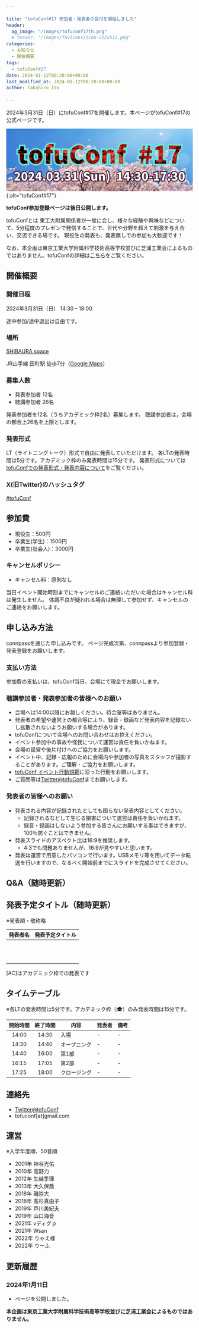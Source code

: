 ```yaml
---

title: "tofuConf#17 参加者・発表者の受付を開始しました"
header:
  og_image: "/images/tofuconf17th.png"
  # teaser: "/images/favicons/icon-512x512.png"
categories:
  - お知らせ
  - 開催概要
tags:
  - tofuConf#17
date: 2024-01-12T00:20:00+09:00
last_modified_at: 2024-01-12T00:20:00+09:00
author: Takahiro Iso

---
```


2024年3月31日（日）にtofuConf#17を開催します。本ページがtofuConf#17の公式ページです。

![](/images/tofuconf17th.png){:alt="tofuConf#17"}

__tofuConf参加登録ページは後日公開します。__

tofuConfとは
東工大附属関係者が一堂に会し、様々な経験や興味などについて、5分程度のプレゼンで発信することで、世代や分野を超えて刺激を与え合い、交流できる場です。
現役生の発表も、発表無しでの参加も大歓迎です！

なお、本企画は東京工業大学附属科学技術高等学校並びに芝浦工業会によるものではありません。tofuConfの詳細は[こちら](/about/)をご覧ください。


## 開催概要

### 開催日程

2024年3月31日（日） 14:30 - 18:00

途中参加/途中退出は自由です。

### 場所

[SHIBAURA space](https://www.instabase.jp/space/5089645298?planType=hourly&cat=kaigishitsu)

JR山手線 田町駅 徒歩7分（[Google Maps](https://goo.gl/maps/YpvYRSTDhtqVxjtr6)）

### 募集人数

* 発表参加者 12名
* 聴講参加者 26名

発表参加者を12名（うちアカデミック枠2名）募集します。
聴講参加者は，会場の都合上26名を上限とします。

### 発表形式

LT（ライトニングトーク）形式で自由に発表していただけます。
各LTの発表時間は5分です。アカデミック枠のみ発表時間は15分です。
発表形式については[tofuConfでの発表形式・発表内容について](/about/presentation/)をご覧ください。

### X(旧Twitter)のハッシュタグ

[#tofuConf](https://twitter.com/hashtag/tofuConf)

## 参加費

* 現役生：500円
* 卒業生(学生)：1500円
* 卒業生(社会人)：3000円

### キャンセルポリシー

* キャンセル料：原則なし

当日イベント開始時刻までにキャンセルのご連絡いただいた場合はキャンセル料は発生しません。
体調不良が疑われる場合は無理して参加せず、キャンセルのご連絡をお願いします。

## 申し込み方法

connpassを通じた申し込みです。
ページ完成次第、connpassより参加登録・発表登録をお願いします。

### 支払い方法

参加費の支払いは、tofuConf当日、会場にて現金でお願いします。

### 聴講参加者・発表参加者の皆様へのお願い

* 会場へは14:00以降にお越しください。待合室等はありません。
* 発表者の希望や運営上の都合等により、録音・録画など発表内容を記録ないし拡散されないようお願いする場合があります。
* tofuConfについて会場へのお問い合わせはお控えください。
* イベント参加中の事故や怪我について運営は責任を負いかねます。
* 会場の設営や後片付けへのご協力をお願いします。
* イベント中、記録・広報のために会場内や参加者の写真をスタッフが撮影することがあります。ご理解・ご協力をお願いします。
* [tofuConf イベント行動規範](/conduct/)に沿った行動をお願いします。
* ご質問等は[Twitter@tofuConf](https://twitter.com/tofuConf)までお願いします。

### 発表者の皆様へのお願い

* 発表される内容が記録されたとしても困らない発表内容としてください。
  * 記録されるなどして生じる損害について運営は責任を負いかねます。
  * 録音・録画はしないよう参加する皆さんにお願いする事はできますが、100％防ぐことはできません。
* 発表スライドのアスペクト比は16:9を推奨します。
  * 4:3でも問題ありませんが、16:9が見やすいと思います。
* 発表は運営で用意したパソコンで行います。USBメモリ等を用いてデータ転送を行いますので、なるべく開始前までにスライドを完成させてください。

## Q&A（随時更新）

## 発表予定タイトル（随時更新）

※発表順・敬称略

| 発表者名 | 発表予定タイトル |
|:--------:|:----------------------:|
|||
|||
|||
|||
|||
|||
|||
|||
|||
|||
|||
|||

[AC]はアカデミック枠での発表です

## タイムテーブル

※各LTの発表時間は5分です。アカデミック枠（🎓）のみ発表時間は15分です。

| 開始時間 | 終了時間 | 内容 | 発表者 | 備考 |
| :---: | :---: | --- | --- | --- |
| 14:00 | 14:30 | 入場 | - | - |
| 14:30 | 14:40 | オープニング | - | - |
| 14:40 | 16:00 | 第1部 | - | - |
| 16:15 | 17:05 | 第2部 | - | - |
| 17:25 | 18:00 | クロージング | - | - |

<!-- ![](/images/timetable_tofuconf17th.jpg) -->

## 連絡先

* [Twitter@tofuConf](https://twitter.com/tofuConf)
* tofuconf[at]gmail.com

## 運営

※入学年度順、50音順

* 2001年 神谷光佑
* 2010年 高野力
* 2012年 生越季理
* 2013年 大久保喬
* 2018年 磯崇大
* 2018年 髙杉真由子
* 2019年 戸川美紀夫
* 2019年 山口海音
* 2021年 vディグｐ
* 2021年 Wsan
* 2022年 りゃえ様
* 2022年 りーふ


## 更新履歴

### 2024年1月11日

* ページを公開しました。

__本企画は東京工業大学附属科学技術高等学校並びに芝浦工業会によるものではありません。__
